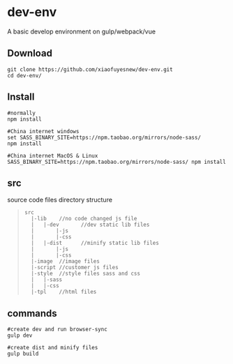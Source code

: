 # dev-env
A basic develop environment on gulp/webpack/vue

## Download
```
git clone https://github.com/xiaofuyesnew/dev-env.git
cd dev-env/
```

## Install
```
#normally
npm install

#China internet windows
set SASS_BINARY_SITE=https://npm.taobao.org/mirrors/node-sass/
npm install

#China internet MacOS & Linux
SASS_BINARY_SITE=https://npm.taobao.org/mirrors/node-sass/ npm install
```

## src
source code files directory structure

>```
> src
>   |-lib    //no code changed js file
>   |   |-dev       //dev static lib files
>   |       |-js
>   |       |-css  
>   |   |-dist      //minify static lib files
>   |       |-js
>   |       |-css  
>   |-image  //image files
>   |-script //customer js files
>   |-style  //style files sass and css
>   |   |-sass
>   |   |-css
>   |-tpl    //html files 
>```

## commands
```
#create dev and run browser-sync
gulp dev

#create dist and minify files
gulp build

```